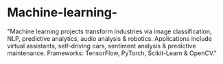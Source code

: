 # Machine-learning-
"Machine learning projects transform industries via image classification, NLP, predictive analytics, audio analysis &amp; robotics. Applications include virtual assistants, self-driving cars, sentiment analysis &amp; predictive maintenance. Frameworks: TensorFlow, PyTorch, Scikit-Learn &amp; OpenCV."
